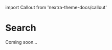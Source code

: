 import Callout from 'nextra-theme-docs/callout'

# Search

<Callout emoji="🚧">
  Coming soon...
</Callout>